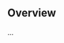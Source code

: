 <!-- Note: Please must use one of our issue templates to file an issue! 🛑 -->
<!-- 👉 https://github.com/tef20/mcp-sdk-tutorial/issues/new/choose 👈 -->
<!-- **Issues that should have been filed with a template will be closed without action, and we will ask you to use a template.** -->

<!-- This blank issue template is only for issues that don't fit any of the templates. -->

## Overview

...
